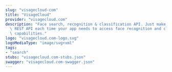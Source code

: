 ```yaml
---
slug: "visagecloud-com"
title: "VisageCloud"
provider: "visagecloud.com"
description: "Face search, recognition & classification API. Just make a call to our\
  \ REST API each time your app needs to access face recognition and classification\
  \ capabilities."
logo: "visagecloud.com-logo.svg"
logoMediaType: "image/svg+xml"
tags:
- "search"
stubs: "visagecloud.com-stubs.json"
swagger: "visagecloud.com-swagger.json"
---
```

